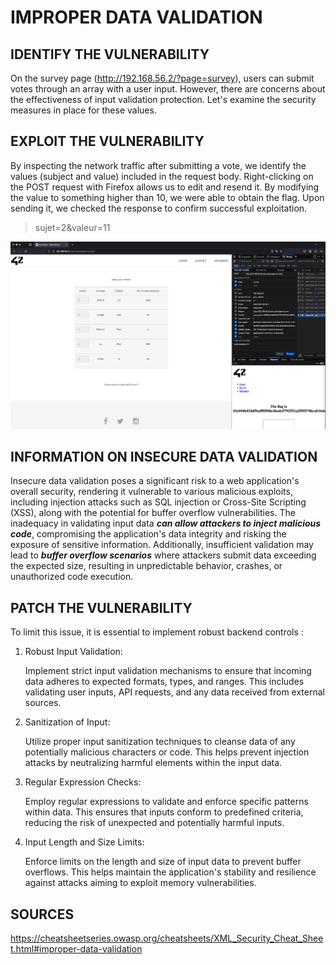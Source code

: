 # IMPROPER DATA VALIDATION

## IDENTIFY THE VULNERABILITY

On the survey page (http://192.168.56.2/?page=survey), users can submit votes through an array with a user input. However, there are concerns about the effectiveness of input validation protection. Let's examine the security measures in place for these values.

## EXPLOIT THE VULNERABILITY

By inspecting the network traffic after submitting a vote, we identify the values (subject and value) included in the request body. Right-clicking on the POST request with Firefox allows us to edit and resend it. By modifying the value to something higher than 10, we were able to obtain the flag. Upon sending it, we checked the response to confirm successful exploitation.

> sujet=2&valeur=11

![Survey request edited](./survey_request.png)

## INFORMATION ON INSECURE DATA VALIDATION

Insecure data validation poses a significant risk to a web application's overall security, rendering it vulnerable to various malicious exploits, including injection attacks such as SQL injection or Cross-Site Scripting (XSS), along with the potential for buffer overflow vulnerabilities. The inadequacy in validating input data **_can allow attackers to inject malicious code_**, compromising the application's data integrity and risking the exposure of sensitive information. Additionally, insufficient validation may lead to **_buffer overflow scenarios_** where attackers submit data exceeding the expected size, resulting in unpredictable behavior, crashes, or unauthorized code execution.

## PATCH THE VULNERABILITY

To limit this issue, it is essential to implement robust backend controls :

1. Robust Input Validation:

   Implement strict input validation mechanisms to ensure that incoming data adheres to expected formats, types, and ranges. This includes validating user inputs, API requests, and any data received from external sources.

2. Sanitization of Input:

   Utilize proper input sanitization techniques to cleanse data of any potentially malicious characters or code. This helps prevent injection attacks by neutralizing harmful elements within the input data.

3. Regular Expression Checks:

   Employ regular expressions to validate and enforce specific patterns within data. This ensures that inputs conform to predefined criteria, reducing the risk of unexpected and potentially harmful inputs.

4. Input Length and Size Limits:

   Enforce limits on the length and size of input data to prevent buffer overflows. This helps maintain the application's stability and resilience against attacks aiming to exploit memory vulnerabilities.

## SOURCES

https://cheatsheetseries.owasp.org/cheatsheets/XML_Security_Cheat_Sheet.html#improper-data-validation
